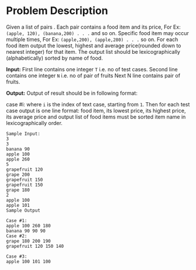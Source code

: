 # Problem Description
Given a list of pairs . Each pair contains a food item and its price, For Ex: `(apple, 120), (banana,200) . . .` and so on.
Specific food item may occur multiple times, For Ex: `(apple,200), (apple,280) . . .` so on.
For each food item output the lowest, highest and average price(rounded down to nearest integer) for that item. The output list should be lexicographically (alphabetically) sorted by name of food.

**Input:**
First line contains one integer `T` i.e. no of test cases.
Second line contains one integer `N` i.e. no of pair of fruits
Next N line contains pair of fruits.

**Output:**
Output of result should be in following format:

case #i: where `i` is the index of text case, starting from `1`. Then for each test case output is one line format: food item, its lowest price, its highest price, its average price and output list of food items must be sorted item name in lexicographically order.

```
Sample Input:
3
3
banana 90
apple 100
apple 260
5
grapefruit 120
grape 200
grapefruit 150
grapefruit 150
grape 180
2
apple 100
apple 101
Sample Output

Case #1:
apple 100 260 180
banana 90 90 90
Case #2:
grape 180 200 190
grapefruit 120 150 140

Case #3:
apple 100 101 100
